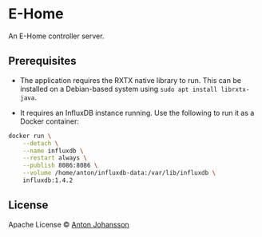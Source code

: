 # E-Home

An E-Home controller server.


## Prerequisites

 * The application requires the RXTX native library to run. This can be installed on a Debian-based system using `sudo apt install librxtx-java`.

 * It requires an InfluxDB instance running. Use the following to run it as a Docker container:

```sh
docker run \
    --detach \
    --name influxdb \
    --restart always \
    --publish 8086:8086 \
    --volume /home/anton/influxdb-data:/var/lib/influxdb \
    influxdb:1.4.2
```


## License

Apache License © [Anton Johansson](https://github.com/anton-johansson)
